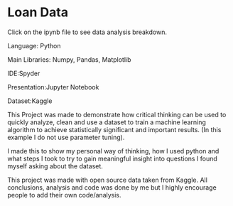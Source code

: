 # Loan Data
Click on the ipynb file to see data analysis breakdown.

Language: Python

Main Libraries: Numpy, Pandas, Matplotlib

IDE:Spyder

Presentation:Jupyter Notebook

Dataset:Kaggle

This Project was made to demonstrate how critical thinking can be used to quickly analyze, clean and use a dataset to train a machine learning algorithm to achieve statistically significant and important results. (In this example I do not use parameter tuning).


I made this to show my personal way of thinking, how I used python and what steps I took to try to gain meaningful insight into questions I found myself asking about the dataset. 


This project was made with open source data taken from Kaggle. All conclusions, analysis and code was done by me but I highly encourage people to add their own code/analysis.
